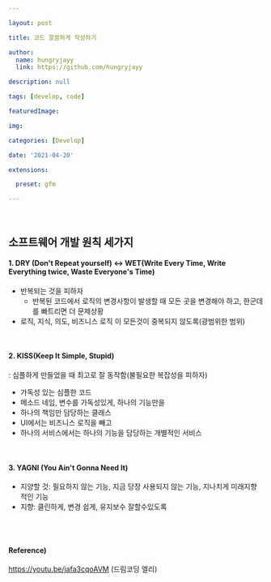 ```yaml
---

layout: post

title: 코드 깔끔하게 작성하기

author: 
  name: hungryjayy
  link: https://github.com/hungryjayy

description: null

tags: [develop, code]

featuredImage: 

img: 

categories: [Develop]

date: '2021-04-20'

extensions:

  preset: gfm

---
```


<br>

## 소프트웨어 개발 원칙 세가지

#### 1. DRY (Don't Repeat yourself) <-> WET(Write Every Time, Write Everything twice, Waste Everyone's Time)

* 반복되는 것을 피하자
  * 반복된 코드에서 로직의 변경사항이 발생할 때 모든 곳을 변경해야 하고, 한군데를 빠트리면 더 문제상황
* 로직, 지식, 의도, 비즈니스 로직 이 모든것이 중복되지 않도록(광범위한 범위)

<br>

#### 2. KISS(Keep It Simple, Stupid)

: 심플하게 만들었을 때 최고로 잘 동작함(불필요한 복잡성을 피하자)
* 가독성 있는 심플한 코드
* 메소드 네임, 변수를 가독성있게, 하나의 기능만을
* 하나의 책임만 담당하는 클래스
* UI에서는 비즈니스 로직을 빼고
* 하나의 서비스에서는 하나의 기능을 담당하는 개별적인 서비스

<br>

#### 3. YAGNI (You Ain't Gonna Need It)

* 지양할 것: 필요하지 않는 기능, 지금 당장 사용되지 않는 기능, 지나치게 미래지향적인 기능
* 지향: 클린하게, 변경 쉽게, 유지보수 잘할수있도록

<br><br>

#### Reference)

https://youtu.be/jafa3cqoAVM (드림코딩 엘리)
